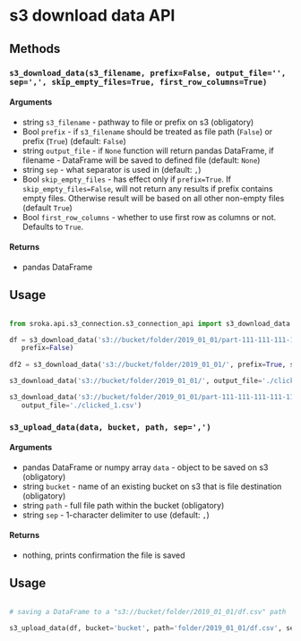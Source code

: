 # s3 download data API

## Methods


### `s3_download_data(s3_filename, prefix=False, output_file='', sep=',', skip_empty_files=True, first_row_columns=True)`


#### Arguments

* string `s3_filename` - pathway to file or prefix on s3 (obligatory)
* Bool `prefix` - if `s3_filename` should be treated as file path (`False`) or prefix (`True`) 
(default: `False`)
* string `output_file` - if `None` function will return pandas DataFrame, if filename - DataFrame will be
saved to defined file (default: `None`)
* string `sep` - what separator is used in (default: `,`)
* Bool `skip_empty_files` - has effect only if `prefix=True`. If `skip_empty_files=False`, will not return any results if
prefix contains empty files. Otherwise result will be based on all other non-empty files (default `True`)
* Bool `first_row_columns` - whether to use first row as columns or not. Defaults to `True`.
#### Returns

* pandas DataFrame

## Usage
```python

from sroka.api.s3_connection.s3_connection_api import s3_download_data

df = s3_download_data('s3://bucket/folder/2019_01_01/part-111-111-111-111-111-111.csv',
   prefix=False)
   
df2 = s3_download_data('s3://bucket/folder/2019_01_01/', prefix=True, sep=';')

s3_download_data('s3://bucket/folder/2019_01_01/', output_file='./clicked.csv', prefix=True)

s3_download_data('s3://bucket/folder/2019_01_01/part-111-111-111-111-111-111.csv', 
   output_file='./clicked_1.csv')
```


### `s3_upload_data(data, bucket, path, sep=',')`


#### Arguments

* pandas DataFrame or numpy array `data` - object to be saved on s3  (obligatory)
* string `bucket` - name of an existing bucket on s3 that is file destination (obligatory)
* string `path` - full file path within the bucket (obligatory)
* string `sep` - 1-character delimiter to use (default: `,`)

#### Returns

* nothing, prints confirmation the file is saved

## Usage
```python

# saving a DataFrame to a "s3://bucket/folder/2019_01_01/df.csv" path

s3_upload_data(df, bucket='bucket', path='folder/2019_01_01/df.csv', sep=';')
   
```



